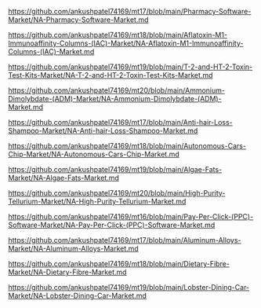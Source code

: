 <p><a href="https://github.com/ankushpatel74169/mt17/blob/main/Pharmacy-Software-Market/NA-Pharmacy-Software-Market.md">https://github.com/ankushpatel74169/mt17/blob/main/Pharmacy-Software-Market/NA-Pharmacy-Software-Market.md</a></p><p><a href="https://github.com/ankushpatel74169/mt18/blob/main/Aflatoxin-M1-Immunoaffinity-Columns-(IAC)-Market/NA-Aflatoxin-M1-Immunoaffinity-Columns-(IAC)-Market.md">https://github.com/ankushpatel74169/mt18/blob/main/Aflatoxin-M1-Immunoaffinity-Columns-(IAC)-Market/NA-Aflatoxin-M1-Immunoaffinity-Columns-(IAC)-Market.md</a></p><p><a href="https://github.com/ankushpatel74169/mt19/blob/main/T-2-and-HT-2-Toxin-Test-Kits-Market/NA-T-2-and-HT-2-Toxin-Test-Kits-Market.md">https://github.com/ankushpatel74169/mt19/blob/main/T-2-and-HT-2-Toxin-Test-Kits-Market/NA-T-2-and-HT-2-Toxin-Test-Kits-Market.md</a></p><p><a href="https://github.com/ankushpatel74169/mt20/blob/main/Ammonium-Dimolybdate-(ADM)-Market/NA-Ammonium-Dimolybdate-(ADM)-Market.md">https://github.com/ankushpatel74169/mt20/blob/main/Ammonium-Dimolybdate-(ADM)-Market/NA-Ammonium-Dimolybdate-(ADM)-Market.md</a></p><p><a href="https://github.com/ankushpatel74169/mt17/blob/main/Anti-hair-Loss-Shampoo-Market/NA-Anti-hair-Loss-Shampoo-Market.md">https://github.com/ankushpatel74169/mt17/blob/main/Anti-hair-Loss-Shampoo-Market/NA-Anti-hair-Loss-Shampoo-Market.md</a></p><p><a href="https://github.com/ankushpatel74169/mt18/blob/main/Autonomous-Cars-Chip-Market/NA-Autonomous-Cars-Chip-Market.md">https://github.com/ankushpatel74169/mt18/blob/main/Autonomous-Cars-Chip-Market/NA-Autonomous-Cars-Chip-Market.md</a></p><p><a href="https://github.com/ankushpatel74169/mt19/blob/main/Algae-Fats-Market/NA-Algae-Fats-Market.md">https://github.com/ankushpatel74169/mt19/blob/main/Algae-Fats-Market/NA-Algae-Fats-Market.md</a></p><p><a href="https://github.com/ankushpatel74169/mt20/blob/main/High-Purity-Tellurium-Market/NA-High-Purity-Tellurium-Market.md">https://github.com/ankushpatel74169/mt20/blob/main/High-Purity-Tellurium-Market/NA-High-Purity-Tellurium-Market.md</a></p><p><a href="https://github.com/ankushpatel74169/mt16/blob/main/Pay-Per-Click-(PPC)-Software-Market/NA-Pay-Per-Click-(PPC)-Software-Market.md">https://github.com/ankushpatel74169/mt16/blob/main/Pay-Per-Click-(PPC)-Software-Market/NA-Pay-Per-Click-(PPC)-Software-Market.md</a></p><p><a href="https://github.com/ankushpatel74169/mt17/blob/main/Aluminum-Alloys-Market/NA-Aluminum-Alloys-Market.md">https://github.com/ankushpatel74169/mt17/blob/main/Aluminum-Alloys-Market/NA-Aluminum-Alloys-Market.md</a></p><p><a href="https://github.com/ankushpatel74169/mt18/blob/main/Dietary-Fibre-Market/NA-Dietary-Fibre-Market.md">https://github.com/ankushpatel74169/mt18/blob/main/Dietary-Fibre-Market/NA-Dietary-Fibre-Market.md</a></p><p><a href="https://github.com/ankushpatel74169/mt19/blob/main/Lobster-Dining-Car-Market/NA-Lobster-Dining-Car-Market.md">https://github.com/ankushpatel74169/mt19/blob/main/Lobster-Dining-Car-Market/NA-Lobster-Dining-Car-Market.md</a></p>

